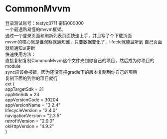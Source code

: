 # CommonMvvm
登录测试账号：testyq0711 密码000000  
一个最通熟易懂的mvvm框架。  
通过一个登录页面和刷新列表页面快速上手，并且写了个下载页面  
mvvm的核心就是谁观察就通知谁，只要数据变化了，lifecle就能监听到 自己页面就能通知ui更新  
快速使用方法：  
直接复制复制CommonMvvm这个文件夹到你自己的项目，然后成为你项目的module  
sync应该会报错，因为还没有把gradle下的版本复制到你自己的项目  
复制下面的到你的项目就行  
 ext {  
        appTargetSdk = 31  
        appMinSdk = 23  
        appVersionCode = 30204  
        appVersionName = "3.2.4"  
        lifecycleVersion = "2.4.0"  
        navigationVersion = "2.3.5"  
        retrofitVersion = "2.9.0"   
        okHttpVersion = "4.9.2"  
    }
